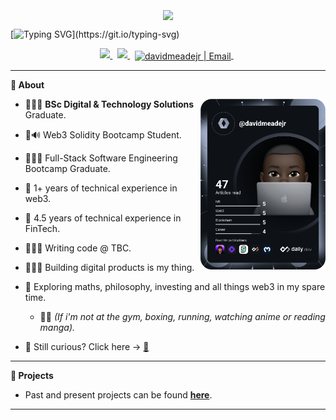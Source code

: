 <div align="center">
  <br /> 
    <img  align="center" src="https://media.giphy.com/media/aExP3YOqb6ImBe5HG2/giphy.gif" width="60">
</div>
 
[![Typing SVG](https://readme-typing-svg.herokuapp.com?font=Consolas&size=25&color=6ad20b&center=true&vCenter=true&width=900&height=60&lines=Welcome...;My+name+is+David...;Programmer+and+Product+Engineer...;Specialising+in+full-stack+blockchain+engineering...;and+digital+product+design...;Passionate+about+building+products+in+the+web3+space.)](https://git.io/typing-svg)

<div align="center">
<a href="https://www.linkedin.com/in/davidmeadejr/">
<code><img src="https://img.shields.io/badge/-LinkedIn-000000?style=flat&logo=linkedin&logoColor=03AABF" /></code>
</a>
  &nbsp;
  <a href="https://www.linkedin.com/in/davidmeadejr/">
<code><img src="https://img.shields.io/badge/-GitHub%20Curriculum%20Vitae-000000?style=flat&logo=github&logoColor=03AABF" /></code>
</a>
  &nbsp;
<a href="mailto:davidmeadejnrgmail.com">
  <img align="center" alt="davidmeadejr | Email" width="30px" src="https://github.com/TheDudeThatCode/TheDudeThatCode/blob/master/Assets/Gmail.svg" />
</a>
  &nbsp;
</div>

---

**🔎 About**

<a href="https://app.daily.dev/davidmeadejr"><img src="https://github.com/davidmeadejr/davidmeadejr/blob/master/devcard.svg" width="200" align="right" alt="David Meade Jr.'s Dev Card"/></a>

* 🧑🏿‍🎓 **BSc Digital & Technology Solutions** Graduate.

* 🦇🔊 Web3 Solidity Bootcamp Student.

* 🧑🏿‍💻 Full-Stack Software Engineering Bootcamp Graduate.

* 🚀 1+ years of technical experience in web3.

* 🏦 4.5 years of technical experience in FinTech.

* 🧑🏿‍💻 Writing code @ TBC.

* 🙋🏿‍♂️ Building digital products is my thing.

* 🔭 Exploring maths, philosophy, investing and all things web3 in my spare time.
  * 🥷🏿 <em>(If i'm not at the gym, boxing, running, watching anime or reading manga). </em>
  
* 👀 Still curious? Click here → <a href="https://y.at/♟️🚫🏁❗" alt=Yat>🖖</a>

---


**🧱 Projects**
* Past and present projects can be found <strong><a href="https://github.com/davidmeadejr/build-space" target=”_blank”>here</a></strong>. 


---

